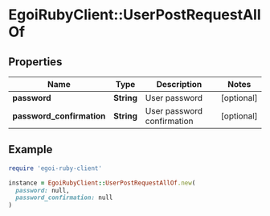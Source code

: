 # EgoiRubyClient::UserPostRequestAllOf

## Properties

| Name | Type | Description | Notes |
| ---- | ---- | ----------- | ----- |
| **password** | **String** | User password | [optional] |
| **password_confirmation** | **String** | User password confirmation | [optional] |

## Example

```ruby
require 'egoi-ruby-client'

instance = EgoiRubyClient::UserPostRequestAllOf.new(
  password: null,
  password_confirmation: null
)
```

